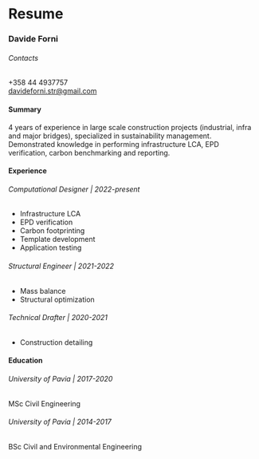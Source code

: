 # Resume

### Davide Forni

###### Contacts
+358 44 4937757  
davideforni.str@gmail.com

#### Summary
4 years of experience in large scale construction projects (industrial, infra and major bridges), specialized in sustainability management. Demonstrated knowledge in performing infrastructure LCA, EPD verification, carbon benchmarking and reporting.

#### Experience
###### Computational Designer | 2022-present
- Infrastructure LCA
- EPD verification
- Carbon footprinting
- Template development
- Application testing
###### Structural Engineer | 2021-2022
- Mass balance
- Structural optimization
###### Technical Drafter | 2020-2021
- Construction detailing

#### Education
###### University of Pavia | 2017-2020
MSc Civil Engineering
###### University of Pavia | 2014-2017
BSc Civil and Environmental Engineering
